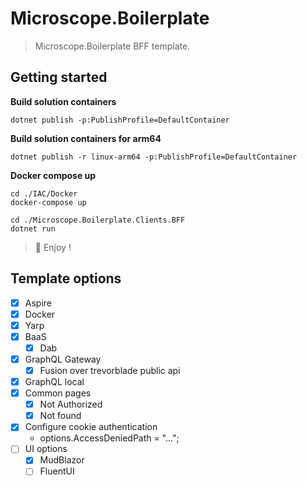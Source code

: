 # Microscope.Boilerplate

> Microscope.Boilerplate BFF template.

## Getting started 

**Build solution containers**
```console
dotnet publish -p:PublishProfile=DefaultContainer
```

**Build solution containers for arm64**
```console
dotnet publish -r linux-arm64 -p:PublishProfile=DefaultContainer
```

**Docker compose up**
```console
cd ./IAC/Docker
docker-compose up
```

```console
cd ./Microscope.Boilerplate.Clients.BFF
dotnet run
```

> 🎉 Enjoy !

## Template options
- [x] Aspire
- [x] Docker
- [x] Yarp
- [x] BaaS
    - [x] Dab
- [x] GraphQL Gateway
    - [x] Fusion over trevorblade public api
- [x] GraphQL local
- [x] Common pages
  - [x] Not Authorized
  - [x] Not found
- [x] Configure cookie authentication
  - options.AccessDeniedPath = "...";
- [ ] UI options
  - [x] MudBlazor
  - [ ] FluentUI
